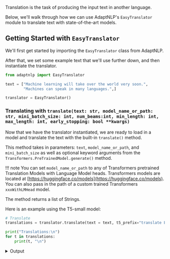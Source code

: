 Translation is the task of producing the input text in another language.

Below, we'll walk through how we can use AdaptNLP's `EasyTranslator` module to translate text with
state-of-the-art models.


## Getting Started with `EasyTranslator`

We'll first get started by importing the `EasyTranslator` class from AdaptNLP.

After that, we set some example text that we'll use further down, and then instantiate the translator.

```python
from adaptnlp import EasyTranslator

text = ["Machine learning will take over the world very soon.",
        "Machines can speak in many languages.",]

translator = EasyTranslator()
```

### Translating with `translate(text: str, model_name_or_path: str, mini_batch_size: int, num_beams:int, min_length: int, max_length: int, early_stopping: bool **kwargs)`

Now that we have the translator instantiated, we are ready to load in a model and translate the text 
with the built-in `translate()` method.  

This method takes in parameters: `text`, `model_name_or_path`, and `mini_batch_size` as well as optional keyword arguments
from the `Transformers.PreTrainedModel.generate()` method.

!!! note 
    You can set `model_name_or_path` to any of Transformers pretrained Translation Models with Language Model heads.
    Transformers models are located at [https://huggingface.co/models](https://huggingface.co/models).  You can also pass in
    the path of a custom trained Transformers `xxxWithLMHead` model.
 
The method returns a list of Strings.

Here is an example using the T5-small model:

```python
# Translate
translations = translator.translate(text = text, t5_prefix="translate English to German", model_name_or_path="t5-small", mini_batch_size=1, min_length=0, max_length=100, early_stopping=True)

print("Translations:\n")
for t in translations:
    print(t, "\n")
```
<details>
<summary>Output</summary>
```
Das Maschinelle Lernen wird die Welt in Kürze übernehmen. 

Maschinen können in vielen Sprachen sprechen. 
```
</details>

Below are some examples of Hugging Face's Pre-Trained Translation models that you can use (These do
not include models hosted in Hugging Face's model repo):

| Model |  ID  |
| ----- | ---- |
| T5    |   't5-small'   |
|       |   't5-base'    |
|       |   't5-large'   | 
|       |   't5-3B'      |
|       |   't5-11B'     |
